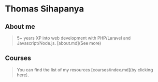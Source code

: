 # Thomas Sihapanya
## About me
> 5+ years XP into web development with PHP/Laravel and Javascript/Node.js.
> [about.md](See more)

## Courses

> You can find the list of my resources [courses/index.md](by clicking here).
